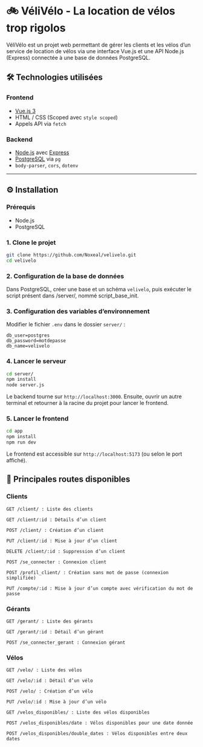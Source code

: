 # 🚲 VéliVélo - La location de vélos trop rigolos

VéliVélo est un projet web permettant de gérer les clients et les vélos d’un service de location de vélos via une interface Vue.js et une API Node.js (Express) connectée à une base de données PostgreSQL.

## 🛠️ Technologies utilisées

### Frontend
- [Vue.js 3](https://vuejs.org/)
- HTML / CSS (Scoped avec `style scoped`)
- Appels API via `fetch`

### Backend
- [Node.js](https://nodejs.org/) avec [Express](https://expressjs.com/)
- [PostgreSQL](https://www.postgresql.org/) via `pg`
- `body-parser`, `cors`, `dotenv`

---

## ⚙️ Installation

### Prérequis
- Node.js
- PostgreSQL

### 1. Clone le projet
```bash
git clone https://github.com/Noxeal/velivelo.git
cd velivelo
```

### 2. Configuration de la base de données

Dans PostgreSQL, créer une base et un schéma `velivelo`, puis exécuter le script présent dans /server/, nommé script_base_init.

### 3. Configuration des variables d’environnement

Modifier le fichier `.env` dans le dossier `server/` :
```
db_user=postgres
db_password=motdepasse
db_name=velivelo
```

### 4. Lancer le serveur
```bash
cd server/
npm install
node server.js
```
Le backend tourne sur `http://localhost:3000`.
Ensuite, ouvrir un autre terminal et retourner à la racine du projet pour lancer le frontend.

### 5. Lancer le frontend

```bash
cd app
npm install
npm run dev
```

Le frontend est accessible sur `http://localhost:5173` (ou selon le port affiché).


## 📌 Principales routes disponibles


### Clients

    GET /client/ : Liste des clients

    GET /client/:id : Détails d’un client

    POST /client/ : Création d’un client

    PUT /client/:id : Mise à jour d’un client

    DELETE /client/:id : Suppression d’un client

    POST /se_connecter : Connexion client

    POST /profil_client/ : Création sans mot de passe (connexion simplifiée)

    PUT /compte/:id : Mise à jour d’un compte avec vérification du mot de passe

### Gérants

    GET /gerant/ : Liste des gérants

    GET /gerant/:id : Détail d’un gérant

    POST /se_connecter_gerant : Connexion gérant

### Vélos

    GET /velo/ : Liste des vélos

    GET /velo/:id : Détail d’un vélo

    POST /velo/ : Création d’un vélo

    PUT /velo/:id : Mise à jour d’un vélo

    GET /velos_disponibles/ : Liste des vélos disponibles

    POST /velos_disponibles/date : Vélos disponibles pour une date donnée

    POST /velos_disponibles/double_dates : Vélos disponibles entre deux dates
